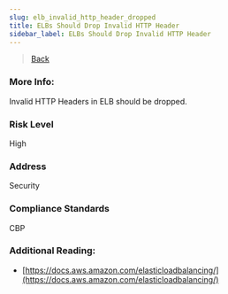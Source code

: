 ```yaml
---
slug: elb_invalid_http_header_dropped
title: ELBs Should Drop Invalid HTTP Header
sidebar_label: ELBs Should Drop Invalid HTTP Header
---
```

> [Back](../../elbmonitoring)

### More Info:
Invalid HTTP Headers in ELB should be dropped.

### Risk Level
High

### Address
Security

### Compliance Standards
CBP

### Additional Reading:
- [https://docs.aws.amazon.com/elasticloadbalancing/](https://docs.aws.amazon.com/elasticloadbalancing/) 

